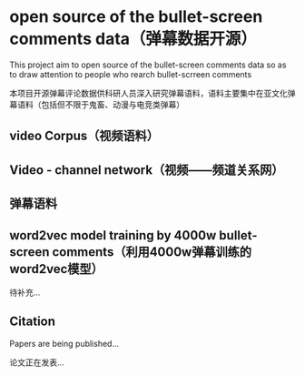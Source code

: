 # open source of the bullet-screen comments data（弹幕数据开源）
This project aim to open source of the bullet-screen comments data so as to draw attention to people who rearch bullet-scrreen comments

本项目开源弹幕评论数据供科研人员深入研究弹幕语料，语料主要集中在亚文化弹幕语料（包括但不限于鬼畜、动漫与电竞类弹幕）
## video Corpus（视频语料）

## Video - channel network（视频——频道关系网）


## 弹幕语料


## word2vec model training by 4000w bullet-screen comments（利用4000w弹幕训练的word2vec模型）
待补充...

## Citation
Papers are being published...

论文正在发表...
